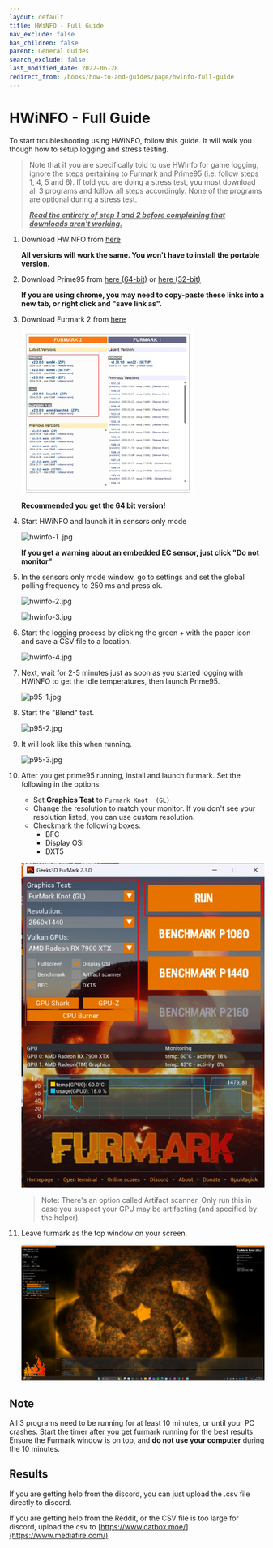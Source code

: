 ```yaml
---
layout: default
title: HWiNFO - Full Guide
nav_exclude: false
has_children: false
parent: General Guides
search_exclude: false
last_modified_date: 2022-06-28
redirect_from: /books/how-to-and-guides/page/hwinfo-full-guide
---
```


# HWiNFO - Full Guide

To start troubleshooting using HWiNFO, follow this guide. It will walk you though how to setup logging and stress testing.

> Note that if you are specifically told to use HWInfo for game logging, ignore the steps pertaining to Furmark and Prime95 (i.e. follow steps 1, 4, 5 and 6). If told you are doing a stress test, you must download all 3 programs and follow all steps accordingly. None of the programs are optional during a stress test.
>
> ***<u class="blink">Read the entirety of step 1 and 2 before complaining that downloads aren't working.</u>***

1. Download HWiNFO from [here](https://www.fosshub.com/HWiNFO.html)

    **All versions will work the same. You won't have to install the portable version.**

2. Download Prime95 from [here (64-bit)](https://www.mersenne.org/ftp_root/gimps/p95v308b9.win64.zip) or [here (32-bit)](https://www.mersenne.org/ftp_root/gimps/p95v307b9.win32.zip)

    **If you are using chrome, you may need to copy-paste these links into a new tab, or right click and "save link as".**

3. Download Furmark 2 from [here](https://geeks3d.com/furmark/downloads/)

    ![furmark1.jpg](/assets/hwinfo/furmark1.jpg)

    **Recommended you get the 64 bit version!**

4. Start HWiNFO and launch it in sensors only mode

    ![hwinfo-1 .jpg](/assets/hwinfo/hwinfo1.jpeg)

    **If you get a warning about an embedded EC sensor, just click "Do not monitor"**

5. In the sensors only mode window, go to settings and set the global polling frequency to 250 ms and press ok.

    ![hwinfo-2.jpg](/assets/hwinfo/hwinfo2.jpeg)

    ![hwinfo-3.jpg](/assets/hwinfo/hwinfo3.jpeg)

6. Start the logging process by clicking the green + with the paper icon and save a CSV file to a location.

    ![hwinfo-4.jpg](/assets/hwinfo/hwinfo4.jpeg)

7. Next, wait for 2-5 minutes just as soon as you started logging with HWiNFO to get the idle temperatures, then launch Prime95.

    ![p95-1.jpg](/assets/hwinfo/p951.jpeg)

8. Start the "Blend" test.

    ![p95-2.jpg](/assets/hwinfo/p952.jpeg)

9. It will look like this when running.

    ![p95-3.jpg](/assets/hwinfo/p953.jpeg)
 
10. After you get prime95 running, install and launch furmark. Set the following in the options:
    - Set **Graphics Test** to `Furmark Knot  (GL)`
    - Change the resolution to match your monitor. If you don't see your resolution listed, you can use custom resolution.
    - Checkmark the following boxes:
        - BFC
        - Display OSI
        - DXT5

    ![furmark2.jpg](/assets/hwinfo/furmark2.jpg)

    > Note: There's an option called Artifact scanner. Only run this in case you suspect your GPU may be artifacting (and specified by the helper).

11. Leave furmark as the top window on your screen.

    ![furmark3.jpg](/assets/hwinfo/furmark3.jpg)

## Note

All 3 programs need to be running for at least 10 minutes, or until your PC crashes. Start the timer after you get furmark running for the best results. Ensure the Furmark window is on top, and **do not use your computer** during the 10 minutes.

## Results

If you are getting help from the discord, you can just upload the .csv file directly to discord.

If you are getting help from the Reddit, or the CSV file is too large for discord, upload the csv to [https://www.catbox.moe/](https://www.mediafire.com/)
